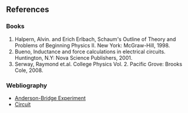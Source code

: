 ## References

### Books
1. Halpern, Alvin. and Erich Erlbach, Schaum's Outline of Theory and Problems of Beginning Physics II. New York: McGraw-Hill, 1998.
2. Bueno, Inductance and force calculations in electrical circuits. Huntington, N.Y: Nova Science Publishers, 2001.
3. Serway, Raymond et.al. College Physics Vol. 2. Pacific Grove: Brooks Cole, 2008.

### Webliography
 
- [Anderson-Bridge Experiment](https://en.wikipedia.org/wiki/Anderson%27s_bridge#:~:text=In%20electronics%2C%20Anderson's%20bridge%20is,components%20like%20resistors%20and%20capacitors.&text=Anderson's%20bridge%20was%20invented%20by%20Alexander%20Anderson%20in%201891.)
- [Circuit](https://circuitglobe.com/andersons-bridge.html)
